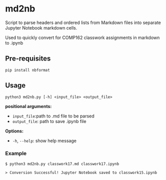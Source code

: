 # md2nb
Script to parse headers and ordered lists from Markdown files into separate Jupyter Notebook markdown cells.

Used to quickly convert for COMP162 classwork assignments in markdown to .ipynb

## Pre-requisites
```
pip install nbformat
```

## Usage
```
python3 md2nb.py [-h] <input_file> <output_file>
```
**positional arguments:**
  * `input_file`:path to .md file to be parsed
  * `output_file`: path to save .ipynb file

**Options:**
* `-h`, `--help`: show help message

### Example
```
$ python3 md2nb.py classwork17.md classwork17.ipynb

> Conversion Successful! Jupyter Notebook saved to classwork15.ipynb
```
